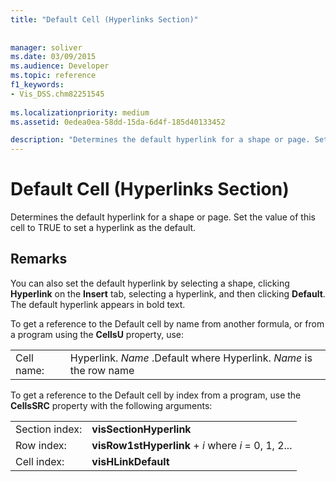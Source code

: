 ```yaml
---
title: "Default Cell (Hyperlinks Section)"
 
 
manager: soliver
ms.date: 03/09/2015
ms.audience: Developer
ms.topic: reference
f1_keywords:
- Vis_DSS.chm82251545
 
ms.localizationpriority: medium
ms.assetid: 0edea0ea-58dd-15da-6d4f-185d40133452

description: "Determines the default hyperlink for a shape or page. Set the value of this cell to TRUE to set a hyperlink as the default."
---
```


# Default Cell (Hyperlinks Section)

Determines the default hyperlink for a shape or page. Set the value of this cell to TRUE to set a hyperlink as the default.
  
## Remarks

You can also set the default hyperlink by selecting a shape, clicking **Hyperlink** on the **Insert** tab, selecting a hyperlink, and then clicking **Default**. The default hyperlink appears in bold text.
  
To get a reference to the Default cell by name from another formula, or from a program using the **CellsU** property, use: 
  
|||
|:-----|:-----|
|Cell name:  <br/> |Hyperlink. *Name*  .Default           where Hyperlink. *Name*  is the row name  <br/> |
   
To get a reference to the Default cell by index from a program, use the **CellsSRC** property with the following arguments: 
  
|||
|:-----|:-----|
|Section index:  <br/> |**visSectionHyperlink** <br/> |
|Row index:  <br/> |**visRow1stHyperlink** +  *i*           where  *i*  = 0, 1, 2...  <br/> |
|Cell index:  <br/> |**visHLinkDefault** <br/> |
   

